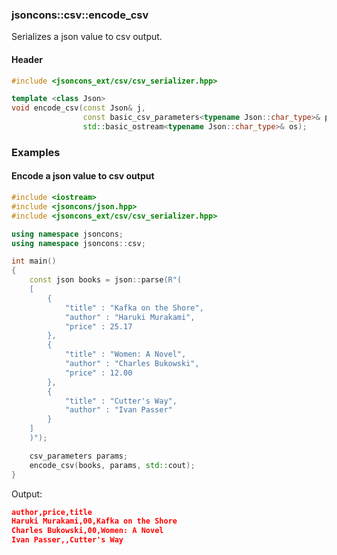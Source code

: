 ### jsoncons::csv::encode_csv

Serializes a json value to csv output.

#### Header
```c++
#include <jsoncons_ext/csv/csv_serializer.hpp>

template <class Json>
void encode_csv(const Json& j, 
                const basic_csv_parameters<typename Json::char_type>& params, 
                std::basic_ostream<typename Json::char_type>& os);
```

### Examples

#### Encode a json value to csv output

```c++
#include <iostream>
#include <jsoncons/json.hpp>
#include <jsoncons_ext/csv/csv_serializer.hpp>

using namespace jsoncons;
using namespace jsoncons::csv;

int main()
{
    const json books = json::parse(R"(
    [
        {
            "title" : "Kafka on the Shore",
            "author" : "Haruki Murakami",
            "price" : 25.17
        },
        {
            "title" : "Women: A Novel",
            "author" : "Charles Bukowski",
            "price" : 12.00
        },
        {
            "title" : "Cutter's Way",
            "author" : "Ivan Passer"
        }
    ]
    )");

    csv_parameters params;
    encode_csv(books, params, std::cout);
}
```
Output:
```json
author,price,title
Haruki Murakami,00,Kafka on the Shore
Charles Bukowski,00,Women: A Novel
Ivan Passer,,Cutter's Way
```


